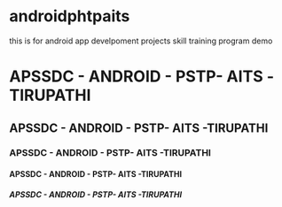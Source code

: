 # androidphtpaits
this is for android app develpoment projects skill training program demo
# APSSDC - ANDROID - PSTP- AITS -TIRUPATHI
## APSSDC - ANDROID - PSTP- AITS -TIRUPATHI
### APSSDC - ANDROID - PSTP- AITS -TIRUPATHI
#### APSSDC - ANDROID - PSTP- AITS -TIRUPATHI
##### APSSDC - ANDROID - PSTP- AITS -TIRUPATHI


